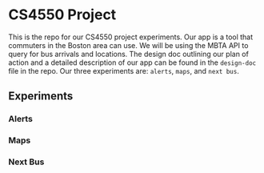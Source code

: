 # CS4550 Project
This is the repo for our CS4550 project experiments. Our app is a tool that commuters in the Boston area can use. We will be using the MBTA API to query for bus arrivals and locations. The design doc outlining our plan of action and a detailed description of our app can be found in the `design-doc` file in the repo. Our three experiments are: `alerts`, `maps`, and `next bus`. 

## Experiments

### Alerts

### Maps

### Next Bus